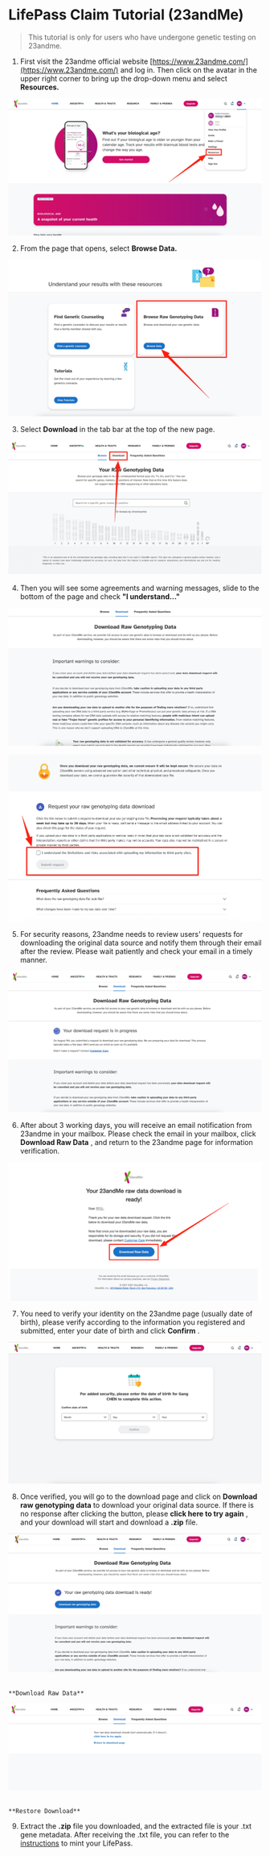 # LifePass Claim Tutorial (23andMe)

> This tutorial is only for users who have undergone genetic testing on 23andme.
> 
1. First visit the 23andme official website [https://www.23andme.com/](https://www.23andme.com/) and log in. Then click on the avatar in the upper right corner to bring up the drop-down menu and select **Resources.**

![23andMe Resources Menu](imgs/tutorials/23andme/23andme-step-01.jpg)

2. From the page that opens, select **Browse Data.**

![Browse Data Option](imgs/tutorials/23andme/23andme-step-02.jpg)

3. Select **Download** in the tab bar at the top of the new page.

![Download Tab](imgs/tutorials/23andme/23andme-step-03.jpg)

4. Then you will see some agreements and warning messages, slide to the bottom of the page and check **"I understand..."**

![Agreement Checkbox](imgs/tutorials/23andme/23andme-step-04.jpg)

![Agreement Terms](imgs/tutorials/23andme/23andme-step-05.jpg)

5. For security reasons, 23andme needs to review users' requests for downloading the original data source and notify them through their email after the review. Please wait patiently and check your email in a timely manner.

![Review Notification](imgs/tutorials/23andme/23andme-step-06.jpg)

6. After about 3 working days, you will receive an email notification from 23andme in your mailbox. Please check the email in your mailbox, click **Download Raw Data** , and return to the 23andme page for information verification.

![Email Notification](imgs/tutorials/23andme/23andme-step-07.png)

7. You need to verify your identity on the 23andme page (usually date of birth), please verify according to the information you registered and submitted, enter your date of birth and click **Confirm** .

![Identity Verification](imgs/tutorials/23andme/23andme-step-08.jpg)

8. Once verified, you will go to the download page and click on **Download raw genotyping data** to download your original data source. If there is no response after clicking the button, please **click here to try again** , and your download will start and download a **.zip** file.

![Download Raw Data Button](imgs/tutorials/23andme/23andme-step-09.jpg)

                                                                                    **Download Raw Data**

![Restore Download](imgs/tutorials/23andme/23andme-step-10.jpg)

                                                                               **Restore Download**

9. Extract the **.zip** file you downloaded, and the extracted file is your .txt gene metadata. After receiving the .txt file, you can refer to the [instructions](https://www.notion.so/LifePass-Claim-Tutorial-WeGene-24d2450ef1068069aee5e0957c1f991f?pvs=21) to mint your LifePass.
